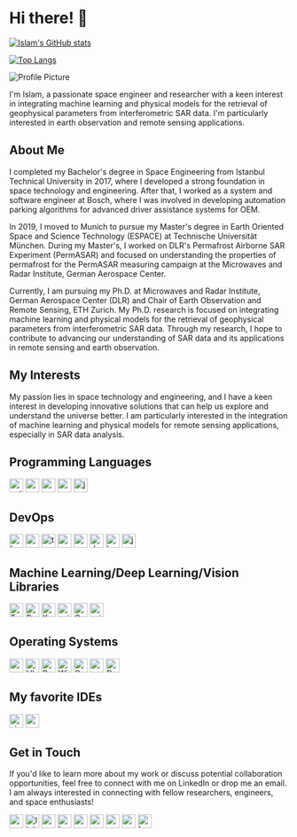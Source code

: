 # Hi there! 👋

[![Islam's GitHub stats](https://github-readme-stats.vercel.app/api?username=IslamAlam&show_icons=true&count_private=true&theme=transparent)](https://github.com/anuraghazra/github-readme-stats)

<!-- [![Top Langs](https://github-readme-stats.vercel.app/api/top-langs/?username=IslamAlam&langs_count=8)](https://github.com/anuraghazra/github-readme-stats) -->

[![Top Langs](https://github-readme-stats.vercel.app/api/top-langs/?username=IslamAlam&hide=javascript,html,jupyter%20notebook&layout=compact&theme=transparent)](https://github.com/anuraghazra/github-readme-stats)


![Profile Picture](profile_picture.jpg)

I'm Islam, a passionate space engineer and researcher with a keen interest in integrating machine learning and physical models for the retrieval of geophysical parameters from interferometric SAR data. I'm particularly interested in earth observation and remote sensing applications.

<!-- <p align="center">&nbsp;<img align="center" src="https://github-readme-stats.vercel.app/api?username=islamalam&show_icons=true&locale=en&theme=dark" alt="islamalam" /></p> -->



## About Me

I completed my Bachelor's degree in Space Engineering from Istanbul Technical University in 2017, where I developed a strong foundation in space technology and engineering. After that, I worked as a system and software engineer at Bosch, where I was involved in developing automation parking algorithms for advanced driver assistance systems for OEM.

In 2019, I moved to Munich to pursue my Master's degree in Earth Oriented Space and Science Technology (ESPACE) at Technische Universität München. During my Master's, I worked on DLR's Permafrost Airborne SAR Experiment (PermASAR) and focused on understanding the properties of permafrost for the PermASAR measuring campaign at the Microwaves and Radar Institute, German Aerospace Center.

Currently, I am pursuing my Ph.D. at Microwaves and Radar Institute, German Aerospace Center (DLR) and Chair of Earth Observation and Remote Sensing, ETH Zurich. My Ph.D. research is focused on integrating machine learning and physical models for the retrieval of geophysical parameters from interferometric SAR data. Through my research, I hope to contribute to advancing our understanding of SAR data and its applications in remote sensing and earth observation.

## My Interests

My passion lies in space technology and engineering, and I have a keen interest in developing innovative solutions that can help us explore and understand the universe better. I am particularly interested in the integration of machine learning and physical models for remote sensing applications, especially in SAR data analysis.

<!-- <p align="center">
  <a href="https://www.python.org/" target="_blank">
    <img src="https://upload.wikimedia.org/wikipedia/commons/c/c3/Python-logo-notext.svg" alt="python" width="40" height="40"/>
  </a>
  <a href="https://en.wikipedia.org/wiki/C_(programming_language)" target="_blank">
    <img src="https://img.icons8.com/color/50/000000/c-programming.png" alt="c" width="40" height="40"/>
  </a>
  <a href="https://en.wikipedia.org/wiki/C%2B%2B" target="_blank">
    <img src="https://upload.wikimedia.org/wikipedia/commons/1/18/ISO_C%2B%2B_Logo.svg" alt="c-plus" width="40" height="40"/>
  </a>
  <a href="https://www.mathworks.com/" target="_blank">
    <img src="https://upload.wikimedia.org/wikipedia/commons/2/21/Matlab_Logo.png" alt="matlab" width="40" height="40"/>
  </a>
  <a href="https://www.java.com/" target="_blank">
    <img src="https://img.icons8.com/color/50/000000/java-coffee-cup-logo.png" alt="java" width="40" height="40"/>
  </a>
</p> -->

## Programming Languages

[<img src="https://img.shields.io/badge/Python-3776AB?style=for-the-badge&logo=python&logoColor=white" alt="python" height="25"/>](https://www.python.org/)
[<img src="https://img.shields.io/badge/C-00599C?style=for-the-badge&logo=c&logoColor=white" alt="c" height="25"/>](<https://en.wikipedia.org/wiki/C_(programming_language)>)
[<img src="https://img.shields.io/badge/C++-00599C?style=for-the-badge&logo=c%2B%2B&logoColor=white" alt="c++" height="25"/>](https://isocpp.org/)
[<img src="https://img.shields.io/badge/MATLAB-0076A8?style=for-the-badge&logo=mathworks&logoColor=white" alt="matlab" height="25"/>](https://www.mathworks.com/products/matlab.html)
[<img src="https://img.shields.io/badge/Java-ED8B00?style=for-the-badge&logo=java&logoColor=white" alt="java" height="25"/>](https://www.java.com/)

<!-- [<img src="https://img.shields.io/badge/C%23-239120?style=for-the-badge&logo=c-sharp&logoColor=white" alt="c#" height="25"/>](https://docs.microsoft.com/en-us/dotnet/csharp/)
[<img src="https://img.shields.io/badge/JavaScript-F7DF1E?style=for-the-badge&logo=javascript&logoColor=black" alt="javascript" height="25"/>](https://developer.mozilla.org/en-US/docs/Web/JavaScript)
[<img src="https://img.shields.io/badge/TypeScript-007ACC?style=for-the-badge&logo=typescript&logoColor=white" alt="typescript" height="25"/>](https://www.typescriptlang.org/)
[<img src="https://img.shields.io/badge/Rust-black?style=for-the-badge&logo=rust&logoColor=#E57324" alt="rust" height="25"/>](https://www.rust-lang.org/)
[<img src="https://img.shields.io/badge/Kotlin-0095D5?style=for-the-badge&logo=kotlin&logoColor=white" alt="kotlin" height="25"/>](https://kotlinlang.org/)
[<img src="https://img.shields.io/badge/Swift-FA7343?style=for-the-badge&logo=swift&logoColor=white" alt="swift" height="25"/>](https://swift.org/) -->

## DevOps

<!-- [<img src="https://img.shields.io/static/v1?style=for-the-badge&message=GNU+Bash&color=4EAA25&logo=GNU+Bash&logoColor=FFFFFF&label=" alt="bash" height="25"/>](https://www.gnu.org/software/bash/) -->

[<img src="https://img.shields.io/badge/bash-4EAA25?style=for-the-badge&logo=gnu-bash&logoColor=white" alt="bash" height="25"/>](https://www.gnu.org/software/bash/)
[<img src="https://img.shields.io/badge/zsh-4EAA25?style=for-the-badge&logo=zsh&logoColor=white" alt="zsh" height="25"/>](https://www.zsh.org/)
[<img src="https://img.shields.io/badge/tmux-1BB91F?style=for-the-badge&logo=tmux&logoColor=white" alt="tmux" height="25"/>](https://github.com/tmux/tmux)
[<img src="https://img.shields.io/badge/Amazon%20AWS-232F3E?style=for-the-badge&logo=amazon-aws&logoColor=white" alt="aws" height="25"/>](https://aws.amazon.com/)
[<img src="https://img.shields.io/badge/Google%20Cloud-4285F4?style=for-the-badge&logo=google-cloud&logoColor=white" alt="google-cloud" height="25"/>](https://cloud.google.com/)
[<img src="https://img.shields.io/badge/Docker-2496ED?style=for-the-badge&logo=docker&logoColor=white" alt="docker" height="25"/>](https://www.docker.com/)
[<img src="https://img.shields.io/badge/Kubernetes-326CE5?style=for-the-badge&logo=kubernetes&logoColor=white" alt="kubernetes" height="25"/>](https://kubernetes.io/)
[<img src="https://img.shields.io/badge/Jenkins-D24939?style=for-the-badge&logo=jenkins&logoColor=white" alt="jenkins" height="25"/>](https://www.jenkins.io/)

<!--
<p align="center">
  <a href="https://www.gnu.org/software/bash/" target="_blank">
    <img src="https://img.icons8.com/color/48/000000/console.png" alt="bash" width="40" height="40"/>
  </a>
  <a href="https://aws.amazon.com/" target="_blank">
    <img src="https://img.icons8.com/color/48/000000/amazon-web-services.png" alt="aws" width="40" height="40"/>
  </a>
  <a href="https://cloud.google.com/" target="_blank">
    <img src="https://img.icons8.com/color/48/000000/google-cloud-platform.png" alt="google-cloud" width="40" height="40"/>
  </a>
  <a href="https://www.docker.com/" target="_blank">
    <img src="https://img.icons8.com/color/48/000000/docker.png" alt="docker" width="40" height="40"/>
  </a>
  <a href="https://kubernetes.io/" target="_blank">
    <img src="https://img.icons8.com/color/48/000000/kubernetes.png" alt="kubernetes" width="40" height="40"/>
  </a>
  <a href="https://www.jenkins.io/" target="_blank">
    <img src="https://img.icons8.com/color/48/000000/jenkins.png" alt="jenkins" width="40" height="40"/>
  </a>
</p> -->

## Machine Learning/Deep Learning/Vision Libraries

[<img src="https://img.shields.io/badge/TensorFlow-FF6F00?style=for-the-badge&logo=tensorflow&logoColor=white" alt="TensorFlow" height="25"/>](https://www.tensorflow.org/)
[<img src="https://img.shields.io/badge/PyTorch-EE4C2C?style=for-the-badge&logo=pytorch&logoColor=white" alt="PyTorch" height="25"/>](https://pytorch.org/)
[<img src="https://img.shields.io/badge/Keras-D00000?style=for-the-badge&logo=keras&logoColor=white" alt="Keras" height="25"/>](https://keras.io/)
[<img src="https://img.shields.io/badge/scikit--learn-F7931E?style=for-the-badge&logo=scikit--learn&logoColor=white" alt="scikit-learn" height="25"/>](https://scikit-learn.org/stable/)
[<img src="https://img.shields.io/badge/OpenCV-5C3EE8?style=for-the-badge&logo=opencv&logoColor=white" alt="OpenCV" height="25"/>](https://opencv.org/)
[<img src="https://img.shields.io/badge/scikit--image-0C449C?style=for-the-badge&logo=scikit-image&logoColor=white" alt="scikit-image" height="25"/>](https://scikit-image.org/)

<!-- [<img src="https://img.shields.io/badge/Caffe-FFA54B?style=for-the-badge&logo=caffe&logoColor=white" alt="Caffe" height="25"/>](https://caffe.berkeleyvision.org/) -->
<!-- [<img src="https://img.shields.io/badge/Theano-DD654E?style=for-the-badge&logo=theano&logoColor=white" alt="Theano" height="25"/>](http://deeplearning.net/software/theano/) -->
<!-- [<img src="https://img.shields.io/badge/MXNet-FF6600?style=for-the-badge&logo=apache-mxnet&logoColor=white" alt="MXNet" height="25"/>](https://mxnet.apache.org/) -->
<!-- [<img src="https://img.shields.io/badge/Torch-EE4C2C?style=for-the-badge&logo=pytorch&logoColor=white" alt="Torch" height="25"/>](http://torch.ch/) -->

<!-- <p align="center">
  <a href="https://www.tensorflow.org/" target="_blank">
    <img src="https://upload.wikimedia.org/wikipedia/commons/2/2d/Tensorflow_logo.svg" alt="tensorflow" width="40" height="40"/>
  </a>
  <a href="https://pytorch.org/" target="_blank">
    <img src="https://pytorch.org/assets/images/pytorch-logo.png" alt="pytorch" width="40" height="40"/>
  </a>
  <a href="https://scikit-learn.org/" target="_blank">
    <img src="https://upload.wikimedia.org/wikipedia/commons/0/05/Scikit_learn_logo_small.svg" alt="sickit-learn" width="40" height="40"/>
  </a>
  <a href="https://scikit-image.org/" target="_blank">
    <img src="https://upload.wikimedia.org/wikipedia/commons/3/38/Scikit-image_logo.png" alt="sickit-image" width="40" height="40"/>
  </a>
  <a href="https://opencv.org/" target="_blank">
    <img src="https://opencv.org/wp-content/uploads/2020/07/cropped-OpenCV_logo_white_600x.png" alt="opencv" width="40" height="40"/>
  </a>
</p> -->

## Operating Systems

[<img src="https://img.shields.io/badge/macOS-000000?style=for-the-badge&logo=macos&logoColor=white" alt="macOS" height="25"/>](https://www.apple.com/macos/)
[<img src="https://img.shields.io/badge/Ubuntu-E95420?style=for-the-badge&logo=ubuntu&logoColor=white" alt="Ubuntu" height="25"/>](https://ubuntu.com/)
[<img src="https://img.shields.io/badge/Red_Hat-EE0000?style=for-the-badge&logo=red-hat&logoColor=white" alt="Red Hat" height="25"/>](https://www.redhat.com/en)
[<img src="https://img.shields.io/badge/Windows-0078D6?style=for-the-badge&logo=windows&logoColor=white" alt="Windows" height="25"/>](https://www.microsoft.com/en-us/windows)
[<img src="https://img.shields.io/badge/OpenWrt-00B5E2?style=for-the-badge&logo=OpenWrt&logoColor=white" alt="OpenWrt" height="25"/>](https://openwrt.org/)
[<img src="https://img.shields.io/badge/openSUSE-%2364B345?style=for-the-badge&logo=openSUSE&logoColor=white" alt="openSUSE" height="25"/>](https://www.opensuse.org/)
[<img src="https://img.shields.io/badge/Debian-A81D33?style=for-the-badge&logo=debian&logoColor=white" alt="Debian" height="25"/>](https://www.debian.org/)

## My favorite IDEs

[<img src="https://img.shields.io/badge/Visual%20Studio%20Code-007ACC?style=for-the-badge&logo=visual-studio-code&logoColor=white" alt="visual-studio-code" height="25"/>](https://code.visualstudio.com/)
[<img src="https://img.shields.io/badge/Neovim-57A143?style=for-the-badge&logo=neovim&logoColor=white" alt="neovim" height="25"/>](https://neovim.io/)

<!-- ## Projects

- [Project 1](link_to_project_1): Brief description of project 1.
- [Project 2](link_to_project_2): Brief description of project 2.
- [Project 3](link_to_project_3): Brief description of project 3.

## Skills

- Python
- MATLAB
- C/C++
- Machine Learning
- Remote Sensing -->

## Get in Touch

<!-- If you'd like to learn more about my work or discuss potential collaboration opportunities, feel free to connect with me on [LinkedIn](link_to_linkedin_profile) or drop me an email at [Your Email Address]. You can also check out my [research papers](link_to_research_papers) or follow me on [Twitter](link_to_twitter_profile) to stay updated on my latest projects and interests. I am always interested in connecting with fellow researchers, engineers, and space enthusiasts! -->

If you'd like to learn more about my work or discuss potential collaboration opportunities, feel free to connect with me on LinkedIn or drop me an email. I am always interested in connecting with fellow researchers, engineers, and space enthusiasts!

<!-- ## Get in Touch

If you'd like to learn more about my work or discuss potential collaboration opportunities, feel free to connect with me on LinkedIn or drop me an email at [Your Email Address]. I am always interested in connecting with fellow researchers, engineers, and space enthusiasts! -->

<!-- ## Reach Me -->

<!-- [<img src="https://img.shields.io/badge/Email-D14836?style=for-the-badge&logo=gmail&logoColor=white" alt="email" height="25"/>](mailto:youremail@example.com)
[<img src="https://img.shields.io/badge/LinkedIn-0077B5?style=for-the-badge&logo=linkedin&logoColor=white" alt="linkedin" height="25"/>](https://www.linkedin.com/in/yourusername/)
[<img src="https://img.shields.io/badge/Website-4285F4?style=for-the-badge&logo=google-chrome&logoColor=white" alt="website" height="25"/>](https://yourwebsite.com/)
[<img src="https://img.shields.io/badge/Keybase-33A0FF?style=for-the-badge&logo=keybase&logoColor=white" alt="keybase" height="25"/>](https://keybase.io/yourusername/)
[<img src="https://img.shields.io/badge/ResearchGate-00CCBB?style=for-the-badge&logo=researchgate&logoColor=white" alt="researchgate" height="25"/>](https://www.researchgate.net/profile/yourusername)
[<img src="https://img.shields.io/badge/Google%20Scholar-4285F4?style=for-the-badge&logo=google-scholar&logoColor=white" alt="google-scholar" height="25"/>](https://scholar.google.com/citations?user=yourid)
[<img src="https://img.shields.io/badge/ORCID-A6CE39?style=for-the-badge&logo=orcid&logoColor=white" alt="orcid" height="25"/>](https://orcid.org/yourid)
[<img src="https://img.shields.io/badge/Scopus-E2B31F?style=for-the-badge&logo=scopus&logoColor=white" alt="scopus" height="25"/>](https://www.scopus.com/authid/detail.uri?authorId=yourid) -->

[<img src="https://img.shields.io/badge/Email-D14836?style=for-the-badge&logo=gmail&logoColor=white" alt="email" height="25"/>](mailto:islam@imansour.netm)
[<img src="https://img.shields.io/badge/LinkedIn-0077B5?style=for-the-badge&logo=linkedin&logoColor=white" alt="linkedin" height="25"/>](https://www.linkedin.com/in/islammansour/)
[<img src="https://img.shields.io/badge/Website-4285F4?style=for-the-badge&logo=google-chrome&logoColor=white" alt="website" height="25"/>](https://imansour.net/)
[<img src="https://img.shields.io/badge/Keybase-33A0FF?style=for-the-badge&logo=keybase&logoColor=white" alt="keybase" height="25"/>](https://keybase.io/imansour/)
[<img src="https://img.shields.io/badge/ResearchGate-00CCBB?style=for-the-badge&logo=researchgate&logoColor=white" alt="researchgate" height="25"/>](https://www.researchgate.net/profile/Islam-Mansour)
[<img src="https://img.shields.io/badge/Google%20Scholar-4285F4?style=for-the-badge&logo=google-scholar&logoColor=white" alt="google-scholar" height="25"/>](https://scholar.google.com/citations?user=y3RLM0wAAAAJ)
[<img src="https://img.shields.io/badge/ORCID-A6CE39?style=for-the-badge&logo=orcid&logoColor=white" alt="orcid" height="25"/>](https://orcid.org/0000-0003-3114-6515)
[<img src="https://img.shields.io/badge/Scopus-E2B31F?style=for-the-badge&logo=scopus&logoColor=white" alt="scopus" height="25"/>](https://www.scopus.com/authid/detail.uri?authorId=56528028400)
[<img src="https://img.shields.io/keybase/pgp/imansour?style=for-the-badge&logo=keybase&logoColor=white" alt="keybase" height="25"/>](https://keybase.io/imansour)
